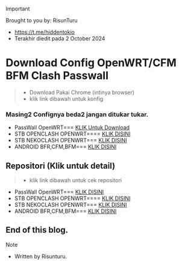 > [!IMPORTANT]
> Brought to you by: RisunTuru
> - https://t.me/hiddentokio
> - Terakhir diedit pada 2 October 2024

# Download Config OpenWRT/CFM BFM Clash Passwall
> - Download Pakai Chrome (intinya browser)
> - klik link dibawah untuk konfig
### Masing2 Confignya beda2 jangan ditukar tukar.
- PassWall OpenWRT=== [KLIK Untuk Download](https://github.com/risunCode/OpenWRT-Linux-Android-Config/releases/download/September-update-24/passwall)
- STB OPENCLASH OPENWRT==== [KLIK DISINI](https://github.com/risunCode/RISUN_Config_OWRT/releases/download/September-update-24/OpenClash-Risun.tar.gz)
- STB NEKOCLASH OPENWRT=== [KLIK DISINI](https://github.com/risunCode/OpenWRT-Linux-Android-Config/releases/download/September-update-24/NekoClash-Risun.zip)
- ANDROID BFR,CFM,BFM=== [ KLIK DISINI](https://github.com/risunCode/OpenWRT-Linux-Android-Config/releases/download/September-update-24/BFM-CFM-CLASH-ANDROID-Risun.zip)

## Repositori (Klik untuk detail)
> - klik link dibawah untuk cek repositori
- PassWall OpenWRT=== [KLIK DISINI](https://github.com/risunCode/OpenWRT-Linux-Android-Config/tree/main/Config-PassWall)
- STB OPENCLASH OPENWRT==== [KLIK DISINI](https://github.com/risunCode/OpenWRT-Linux-Android-Config/tree/main/Config-OpenClash-Meta)
- STB NEKOCLASH OPENWRT=== [KLIK DISINI](https://github.com/risunCode/OpenWRT-Linux-Android-Config/tree/main/Config-Clash-Mihomo-Linux)
- ANDROID BFR,CFM,BFM=== [KLIK DISINI](https://github.com/risunCode/OpenWRT-Linux-Android-Config/tree/main/Config-Clash-Mihomo-Android)

## End of this blog.
> [!NOTE]
> - Written by Risunturu.